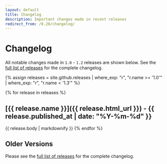 ```yaml
---
layout: default
title: Changelog
description: Important changes made in recent releases
redirect_from: /0.20/changelog/
---
```


# Changelog

All notable changes made in `1.0` - `1.2` releases are shown below. See the [full list of releases](/releases) for the complete changelog.

{% assign releases = site.github.releases | where_exp: "r", "r.name >= '1.0'" | where_exp: "r", "r.name < '1.3'" %}

{% for release in releases %}

## [{{ release.name }}]({{ release.html_url }}) - {{ release.published_at | date: "%Y-%m-%d" }}

{{ release.body | markdownify }}
{% endfor %}

## Older Versions

Please see the [full list of releases](/releases) for the complete changelog.
